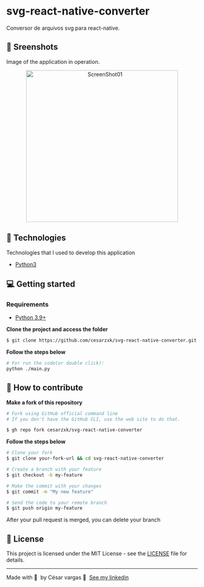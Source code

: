 # svg-react-native-converter
 Conversor de arquivos svg para react-native.
 
 ## 📸 Sreenshots

Image of the application in operation.

<p align="center">
  <img alt="ScreenShot01" src="https://user-images.githubusercontent.com/43748428/131182977-56df6f72-1f13-40ca-9968-583ccfb3626d.png" width="400px">
</p>
 
## 🚀 Technologies

Technologies that I used to develop this application

- [Python3](https://www.python.org/)

## 💻 Getting started

### Requirements

- [Python 3.9+](https://www.python.org/)

**Clone the project and access the folder**

```bash
$ git clone https://github.com/cesarzxk/svg-react-native-converter.git
```

**Follow the steps below**

```bash
# For run the code(or double click):
python ./main.py
```

## 🤔 How to contribute

**Make a fork of this repository**

```bash
# Fork using GitHub official command line
# If you don't have the GitHub CLI, use the web site to do that.

$ gh repo fork cesarzxk/svg-react-native-converter

```

**Follow the steps below**

```bash
# Clone your fork
$ git clone your-fork-url && cd svg-react-native-converter

# Create a branch with your feature
$ git checkout -b my-feature

# Make the commit with your changes
$ git commit -m "My new feature"

# Send the code to your remote branch
$ git push origin my-feature
```

After your pull request is merged, you can delete your branch

## 📝 License

This project is licensed under the MIT License - see the [LICENSE](LICENSE) file for details.

---

Made with 💜 &nbsp;by César vargas 👋 &nbsp;[See my linkedin](https://www.linkedin.com/in/cs-vargas/)

